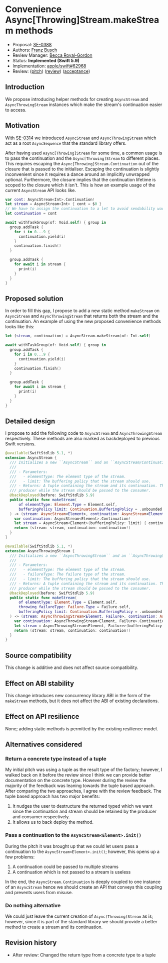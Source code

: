 # Convenience Async[Throwing]Stream.makeStream methods

* Proposal: [SE-0388](0388-async-stream-factory.md)
* Authors: [Franz Busch](https://github.com/FranzBusch)
* Review Manager: [Becca Royal-Gordon](https://github.com/beccadax)
* Status: **Implemented (Swift 5.9)**
* Implementation: [apple/swift#62968](https://github.com/apple/swift/pull/62968)
* Review: ([pitch](https://forums.swift.org/t/pitch-convenience-async-throwing-stream-makestream-methods/61030)) ([review](https://forums.swift.org/t/se-0388-convenience-async-throwing-stream-makestream-methods/63139)) ([acceptance](https://forums.swift.org/t/accepted-with-modifications-se-0388-convenience-async-throwing-stream-makestream-methods/63568)) 

## Introduction

We propose introducing helper methods for creating `AsyncStream` and `AsyncThrowingStream`
instances which make the stream's continuation easier to access.

## Motivation

With [SE-0314](https://github.com/swiftlang/swift-evolution/blob/main/proposals/0314-async-stream.md)
we introduced `AsyncStream` and `AsyncThrowingStream` which act as a root
`AsyncSequence` that the standard library offers.

After having used `Async[Throwing]Stream` for some time, a common usage
is to pass the continuation and the `Async[Throwing]Stream` to different places.
This requires escaping the `Async[Throwing]Stream.Continuation` out of 
the closure that is passed to the initialiser.
Escaping the continuation is slightly inconvenient since it requires a dance
around an implicitly unwrapped optional. Furthermore, the closure implies
that the continuation lifetime is scoped to the closure which it isn't. This is how
an example usage of the current `AsyncStream` API looks like.

```swift
var cont: AsyncStream<Int>.Continuation!
let stream = AsyncStream<Int> { cont = $0 }
// We have to assign the continuation to a let to avoid sendability warnings
let continuation = cont

await withTaskGroup(of: Void.self) { group in
  group.addTask {
    for i in 0...9 {
      continuation.yield(i)
    }
    continuation.finish()
  }

  group.addTask {
    for await i in stream {
      print(i)
    }
  }
}
```

## Proposed solution

In order to fill this gap, I propose to add a new static method `makeStream` on
`AsyncStream` and `AsyncThrowingStream` that returns both the stream
and the continuation. An example of using the new proposed convenience methods looks like this:

```swift
let (stream, continuation) = AsyncStream.makeStream(of: Int.self)

await withTaskGroup(of: Void.self) { group in
  group.addTask {
    for i in 0...9 {
      continuation.yield(i)
    }
    continuation.finish()
  }

  group.addTask {
    for await i in stream {
      print(i)
    }
  }
}
```

## Detailed design

I propose to add the following code to `AsyncStream` and `AsyncThrowingStream`
respectively. These methods are also marked as backdeployed to previous Swift versions.

```swift
@available(SwiftStdlib 5.1, *)
extension AsyncStream {
  /// Initializes a new ``AsyncStream`` and an ``AsyncStream/Continuation``.
  ///
  /// - Parameters:
  ///   - elementType: The element type of the stream.
  ///   - limit: The buffering policy that the stream should use.
  /// - Returns: A tuple containing the stream and its continuation. The continuation should be passed to the
  /// producer while the stream should be passed to the consumer.
  @backDeployed(before: SwiftStdlib 5.9)
  public static func makeStream(
      of elementType: Element.Type = Element.self,
      bufferingPolicy limit: Continuation.BufferingPolicy = .unbounded
  ) -> (stream: AsyncStream<Element>, continuation: AsyncStream<Element>.Continuation) {
    var continuation: AsyncStream<Element>.Continuation!
    let stream = AsyncStream<Element>(bufferingPolicy: limit) { continuation = $0 }
    return (stream: stream, continuation: continuation!)
  }
}

@available(SwiftStdlib 5.1, *)
extension AsyncThrowingStream {
  /// Initializes a new ``AsyncThrowingStream`` and an ``AsyncThrowingStream/Continuation``.
  ///
  /// - Parameters:
  ///   - elementType: The element type of the stream.
  ///   - failureType: The failure type of the stream.
  ///   - limit: The buffering policy that the stream should use.
  /// - Returns: A tuple containing the stream and its continuation. The continuation should be passed to the
  /// producer while the stream should be passed to the consumer.
  @backDeployed(before: SwiftStdlib 5.9)
  public static func makeStream(
      of elementType: Element.Type = Element.self,
      throwing failureType: Failure.Type = Failure.self,
      bufferingPolicy limit: Continuation.BufferingPolicy = .unbounded
  ) -> (stream: AsyncThrowingStream<Element, Failure>, continuation: AsyncThrowingStream<Element, Failure>.Continuation) where Failure == Error {
    var continuation: AsyncThrowingStream<Element, Failure>.Continuation!
    let stream = AsyncThrowingStream<Element, Failure>(bufferingPolicy: limit) { continuation = $0 }
    return (stream: stream, continuation: continuation!)
  }
}
```

## Source compatibility
This change is additive and does not affect source compatibility.

## Effect on ABI stability
This change introduces new concurrency library ABI in the form of the `makeStream` methods, but it does not affect the ABI of existing declarations.

## Effect on API resilience
None; adding static methods is permitted by the existing resilience model.

## Alternatives considered

### Return a concrete type instead of a tuple
My initial pitch was using a tuple as the result type of the factory;
however, I walked back on it before the review since I think we can provide better documentation on
the concrete type. However during the review the majority of the feedback was leaning towards the tuple based approach.
After comparing the two approaches, I agree with the review feedback. The tuple based approach has two major benefits:

1. It nudges the user to destructure the returned typed which we want since the continuation and stream should be retained by the
producer and consumer respectively.
2. It allows us to back deploy the method.

### Pass a continuation to the `AsyncStream<Element>.init()`
During the pitch it was brought up that we could let users pass a continuation to the
`AsyncStream<Element>.init()`; however, this opens up a few problems:
1. A continuation could be passed to multiple streams
2. A continuation which is not passed to a stream is useless

In the end, the `AsyncStream.Continuation` is deeply coupled to one instance of an
`AsyncStream` hence we should create an API that conveys this coupling and prevents
users from misuse. 

### Do nothing alternative
We could just leave the current creation of `Async[Throwing]Stream` as is;
however, since it is part of the standard library we should provide
a better method to create a stream and its continuation.

## Revision history

- After review: Changed the return type from a concrete type to a tuple

